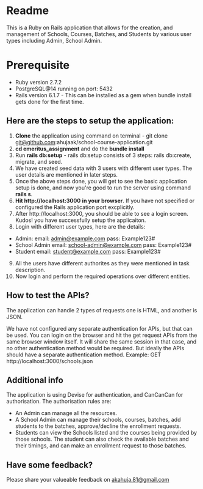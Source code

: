 # Readme
This is a Ruby on Rails application that allows for the creation, and management of Schools, Courses, Batches, and Students by various user types including Admin, School Admin.

# Prerequisite
- Ruby version 2.7.2
- PostgreSQL@14 running on port: 5432
- Rails version 6.1.7 - This can be installed as a gem when bundle install gets done for the first time. 
## Here are the steps to setup the application:
1. **Clone** the application using command on terminal - git clone git@github.com:ahujaak/school-course-application.git
2. **cd emeritus_assignment** and do the **bundle install**
3. Run **rails db:setup** - rails db:setup consists of 3 steps: rails db:create, migrate, and seed.
4. We have created seed data with 3 users with different user types. The user details are mentioned in later steps.
5. Once the above steps done, you will get to see the basic application setup is done, and now you're good to run the server using command **rails s**.
6. **Hit http://localhost:3000** **in your browser**. If you have not specified or configured the Rails application port excplicitly.
7. After http://localhost:3000, you should be able to see a login screen. Kudos! you have successfully setup the applicaiton.
8. Login with different user types, here are the details:
 - Admin:
    email: admin@example.com
    pass: Example123#
 - School Admin
    email: school-admin@example.com
    pass: Example123#
 - Student
    email: student@example.com
    pass: Example123#

9. All the users have different authorites as they were mentioned in task description.
10. Now login and perform the required operations over different entities.


## How to test the APIs?
The application can handle 2 types of requests one is HTML, and another is JSON.

We have not configured any separate authentication for APIs, but that can be used. You can login on the browser and hit the get request APIs from the same browser window itself. It will share the same session in that case, and no other authentication method would be required. But ideally the APIs should have a separate authentication method.
Example: GET http://localhost:3000/schools.json
## Additional info

The application is using Devise for authentication, and CanCanCan for authorisation.
The authorisation rules are:
- An Admin can manage all the resources.
- A School Admin can manage their schools, courses, batches, add students to the batches, approve/decline the enrollment requests.
- Students can view the Schools listed and the courses being provided by those schools. The student can also check the available batches and their timings, and can make an enrollment request to those batches. 

## Have some feedback?

Please share your valueable feedback on akahuja.81@gmail.com
